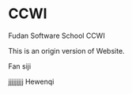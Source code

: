 CCWI
====

Fudan Software School CCWI

This is an origin version of Website.

Fan siji

jjjjjjjjj
Hewenqi
